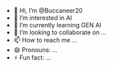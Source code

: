 - 👋 Hi, I’m @Buccaneer20
- 👀 I’m interested in AI
- 🌱 I’m currently learning GEN AI
- 💞️ I’m looking to collaborate on ...
- 📫 How to reach me ...
- 😄 Pronouns: ...
- ⚡ Fun fact: ...

<!---
Buccaneer20/Buccaneer20 is a ✨ special ✨ repository because its `README.md` (this file) appears on your GitHub profile.
You can click the Preview link to take a look at your changes.
--->

